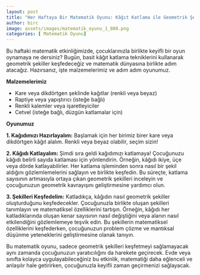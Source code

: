 ```yaml
---
layout: post
title: "Her Haftaya Bir Matematik Oyunu: Kâğıt Katlama ile Geometrik Şekiller"
author: birc
image: assets/images/matematik_oyunu_1_800.png
categories: [ Matematik Oyunu]
---
```


Bu haftaki matematik etkinliğimizde, çocuklarınızla birlikte keyifli bir
oyun oynamaya ne dersiniz? Bugün, basit kâğıt katlama tekniklerini
kullanarak geometrik şekiller keşfedeceğiz ve matematik dünyasına
birlikte adım atacağız. Hazırsanız, işte malzemelerimiz ve adım adım
oyunumuz.

**Malzemelerimiz**

-   Kare veya dikdörtgen şeklinde kağıtlar (renkli veya beyaz)
-   Raptiye veya yapıştırıcı (isteğe bağlı)
-   Renkli kalemler veya işaretleyiciler
-   Cetvel (isteğe bağlı, düzgün katlamalar için)

**Oyunumuz**

**1. Kağıdımızı Hazırlayalım:** Başlamak için her birimiz birer kare
veya dikdörtgen kâğıt alalım. Renkli veya beyaz olabilir, seçim sizin!

**2. Kâğıdı Katlayalım:** Şimdi sıra geldi kağıdımızı katlamaya!
Çocuğunuzu kâğıdı belirli sayıda katlaması için yönlendirin. Örneğin,
kâğıdı ikiye, üçe veya dörde katlayabilirler. Her katlama işleminden
sonra nasıl bir şekil aldığını gözlemlemelerini sağlayın ve birlikte
keşfedin. Bu süreçte, katlama sayısının artmasıyla ortaya çıkan
geometrik şekilleri inceleyin ve çocuğunuzun geometrik kavrayışını
geliştirmesine yardımcı olun.

**3. Şekilleri Keşfedelim:** Katladıkça, kâğıdın nasıl geometrik
şekiller oluşturduğunu keşfedecekler. Çocuğunuzla birlikte oluşan
şekilleri tanımlayın ve matematiksel özelliklerini tartışın. Örneğin,
kâğıdı her katladıklarında oluşan kenar sayısının nasıl değiştiğini veya
alanın nasıl etkilendiğini gözlemlemeye teşvik edin. Bu şekillerin
matematiksel özelliklerini keşfederken, çocuğunuzun problem çözme ve
mantıksal düşünme yeteneklerini geliştirmesine olanak tanıyın.

Bu matematik oyunu, sadece geometrik şekilleri keşfetmeyi sağlamayacak
aynı zamanda çocuğunuzun yaratıcılığını da harekete geçirecek. Evde veya
sınıfta kolayca uygulayabileceğiniz bu etkinlik, matematiği daha
eğlenceli ve anlaşılır hale getirirken, çocuğunuzla keyifli zaman
geçirmenizi sağlayacak.